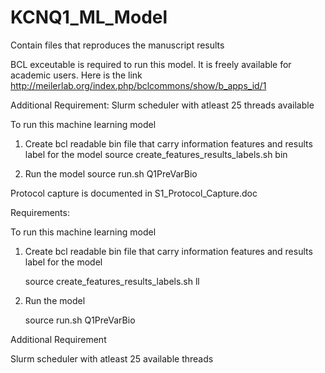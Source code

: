 # KCNQ1_ML_Model
Contain files that reproduces the manuscript results

BCL exceutable is required to run this model. It is freely available for academic users.
Here is the link http://meilerlab.org/index.php/bclcommons/show/b_apps_id/1

Additional Requirement: 
Slurm scheduler with atleast 25 threads available

To run this machine learning model

1) Create bcl readable bin file that carry information features and results label for the model
	source create_features_results_labels.sh bin
  
2) Run the model
	source run.sh Q1PreVarBio

Protocol capture is documented in S1_Protocol_Capture.doc

Requirements:

To run this machine learning model

1) Create bcl readable bin file that carry information features and results label for the model

	source create_features_results_labels.sh ll

2) Run the model

	source run.sh Q1PreVarBio

Additional Requirement

Slurm scheduler with atleast 25 available threads
